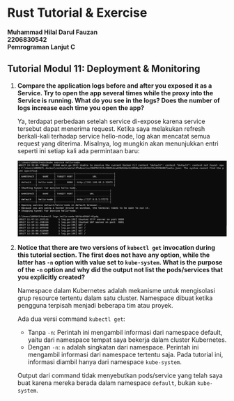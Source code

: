 # **Rust Tutorial & Exercise**
**Muhammad Hilal Darul Fauzan**<br/>
**2206830542**<br/>
**Pemrograman Lanjut C**<br/>

## **Tutorial Modul 11: Deployment & Monitoring**

1. **Compare the application logs before and after you exposed it as a Service. Try to open the app several times while the proxy into the Service is running. What do you see in the logs? Does the number of logs increase each time you open the app?**

    Ya, terdapat perbedaan setelah service di-expose karena service tersebut dapat menerima request. Ketika saya melakukan refresh berkali-kali terhadap service hello-node, log akan mencatat semua request yang diterima. Misalnya, log mungkin akan menunjukkan entri seperti ini setiap kali ada permintaan baru:

    ![alt text](images/image.jpg)

2. **Notice that there are two versions of `kubectl get` invocation during this tutorial section. The first does not have any option, while the latter has `-n` option with value set to `kube-system`. What is the purpose of the `-n` option and why did the output not list the pods/services that you explicitly created?**

    Namespace dalam Kubernetes adalah mekanisme untuk mengisolasi grup resource tertentu dalam satu cluster. Namespace dibuat ketika pengguna terpisah menjadi beberapa tim atau proyek.

    Ada dua versi command `kubectl get`:
    - Tanpa `-n`: Perintah ini mengambil informasi dari namespace default, yaitu dari namespace tempat saya bekerja dalam cluster Kubernetes.
    - Dengan `-n`: `n` adalah singkatan dari namespace. Perintah ini mengambil informasi dari namespace tertentu saja. Pada tutorial ini, informasi diambil hanya dari namespace `kube-system`.

    Output dari command tidak menyebutkan pods/service yang telah saya buat karena mereka berada dalam namespace `default`, bukan `kube-system`.